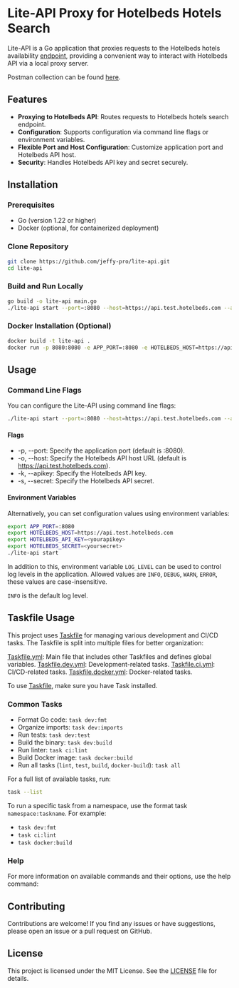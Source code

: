 # Lite-API Proxy for Hotelbeds Hotels Search

Lite-API is a Go application that proxies requests to the Hotelbeds hotels availability [endpoint](https://developer.hotelbeds.com/documentation/hotels/booking-api/api-referenhttps://developer.hotelbeds.com/documentation/hotels/booking-api/api-reference/#tag/Availability), providing a convenient way to interact with Hotelbeds API via a local proxy server.

Postman collection can be found [here](./api/LiteAPI_Supplier_API_Test.postman_collection.json).

## Features

- **Proxying to Hotelbeds API**: Routes requests to Hotelbeds hotels search endpoint.
- **Configuration**: Supports configuration via command line flags or environment variables.
- **Flexible Port and Host Configuration**: Customize application port and Hotelbeds API host.
- **Security**: Handles Hotelbeds API key and secret securely.

## Installation

### Prerequisites

- Go (version 1.22 or higher)
- Docker (optional, for containerized deployment)

### Clone Repository

```bash
git clone https://github.com/jeffy-pro/lite-api.git
cd lite-api
```

### Build and Run Locally
```bash
go build -o lite-api main.go
./lite-api start --port=:8080 --host=https://api.test.hotelbeds.com --apikey=<yourapikey> --secret=<yoursecret>
```

### Docker Installation (Optional)
```bash
docker build -t lite-api .
docker run -p 8080:8080 -e APP_PORT=:8080 -e HOTELBEDS_HOST=https://api.test.hotelbeds.com -e HOTELBEDS_API_KEY=yourapikey -e HOTELBEDS_SECRET=yoursecret lite-api start

```

## Usage

### Command Line Flags

You can configure the Lite-API using command line flags:
```bash
./lite-api start --port=:8080 --host=https://api.test.hotelbeds.com --apikey=yourapikey --secret=yoursecret
```

#### Flags

* -p, --port: Specify the application port (default is :8080).
* -o, --host: Specify the Hotelbeds API host URL (default is https://api.test.hotelbeds.com).
* -k, --apikey: Specify the Hotelbeds API key.
* -s, --secret: Specify the Hotelbeds API secret.

#### Environment Variables
Alternatively, you can set configuration values using environment variables:
```bash
export APP_PORT=:8080
export HOTELBEDS_HOST=https://api.test.hotelbeds.com
export HOTELBEDS_API_KEY=<yourapikey>
export HOTELBEDS_SECRET=<yoursecret>
./lite-api start
```

In addition to this, environment variable `LOG_LEVEL` can be used to control log levels in the application. 
Allowed values are `INFO`, `DEBUG`, `WARN`, `ERROR`, these values are case-insensitive. 

`INFO` is the default log level.

## Taskfile Usage
This project uses [Taskfile](https://taskfile.dev/) for managing various development and CI/CD tasks. The Taskfile is split into multiple files for better organization:

[Taskfile.yml](Taskfile.yml): Main file that includes other Taskfiles and defines global variables.
[Taskfile.dev.yml](scripts/Taskfile.dev.yml): Development-related tasks.
[Taskfile.ci.yml](scripts/Taskfile.ci.yml): CI/CD-related tasks.
[Taskfile.docker.yml](scripts/Taskfile.docker.yml): Docker-related tasks.

To use [Taskfile](https://taskfile.dev/), make sure you have Task installed.
### Common Tasks

  * Format Go code: `task dev:fmt`
  * Organize imports: `task dev:imports`
  * Run tests: `task dev:test`
  * Build the binary: `task dev:build`
  * Run linter: `task ci:lint`
  * Build Docker image: `task docker:build`
  * Run all tasks (`lint`, `test`, `build`, `docker-build`): `task all`

For a full list of available tasks, run:
```bash
task --list
```
To run a specific task from a namespace, use the format task `namespace:taskname`. 
For example:

  * `task dev:fmt`
  * `task ci:lint`
  * `task docker:build`

### Help
For more information on available commands and their options, use the help command:

## Contributing
Contributions are welcome! If you find any issues or have suggestions, please open an issue or a pull request on GitHub.

## License
This project is licensed under the MIT License. See the [LICENSE](LICENSE) file for details.